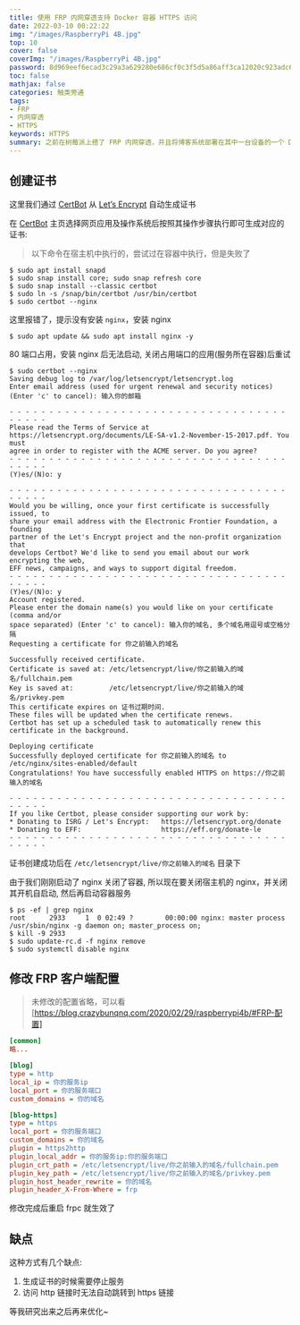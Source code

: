 ```yaml
---
title: 使用 FRP 内网穿透支持 Docker 容器 HTTPS 访问
date: 2022-03-10 00:22:22
img: "/images/RaspberryPi 4B.jpg"
top: 10
cover: false
coverImg: "/images/RaspberryPi 4B.jpg"
password: 8d969eef6ecad3c29a3a629280e686cf0c3f5d5a86aff3ca12020c923adc6c92
toc: false
mathjax: false
categories: 触类旁通
tags:
- FRP
- 内网穿透
- HTTPS
keywords: HTTPS
summary: 之前在树莓派上搭了 FRP 内网穿透，并且将博客系统部署在其中一台设备的一个 Docker 容器中，导致原先直接部署到服务器中的博客系统现在不支持 HTTPS 访问了. 最近心血来潮搞一下，支持一下 HTTPS 访问，不再显示`不安全`啦！
---
```



## 创建证书

这里我们通过 [CertBot](https://certbot.eff.org/) 从 [Let’s Encrypt](https://letsencrypt.org/zh-cn/getting-started/) 自动生成证书

在 [CertBot](https://certbot.eff.org/) 主页选择网页应用及操作系统后按照其操作步骤执行即可生成对应的证书:

> 以下命令在宿主机中执行的，尝试过在容器中执行，但是失败了

```shell
$ sudo apt install snapd
$ sudo snap install core; sudo snap refresh core
$ sudo snap install --classic certbot
$ sudo ln -s /snap/bin/certbot /usr/bin/certbot
$ sudo certbot --nginx
```

这里报错了，提示没有安装 `nginx`，安装 nginx

```shell
$ sudo apt update && sudo apt install nginx -y
```

80 端口占用，安装 nginx 后无法启动, 关闭占用端口的应用(服务所在容器)后重试

```shell
$ sudo certbot --nginx
Saving debug log to /var/log/letsencrypt/letsencrypt.log
Enter email address (used for urgent renewal and security notices)
(Enter 'c' to cancel): 输入你的邮箱

- - - - - - - - - - - - - - - - - - - - - - - - - - - - - - - - - - - - - - - -
Please read the Terms of Service at
https://letsencrypt.org/documents/LE-SA-v1.2-November-15-2017.pdf. You must
agree in order to register with the ACME server. Do you agree?
- - - - - - - - - - - - - - - - - - - - - - - - - - - - - - - - - - - - - - - -
(Y)es/(N)o: y

- - - - - - - - - - - - - - - - - - - - - - - - - - - - - - - - - - - - - - - -
Would you be willing, once your first certificate is successfully issued, to
share your email address with the Electronic Frontier Foundation, a founding
partner of the Let's Encrypt project and the non-profit organization that
develops Certbot? We'd like to send you email about our work encrypting the web,
EFF news, campaigns, and ways to support digital freedom.
- - - - - - - - - - - - - - - - - - - - - - - - - - - - - - - - - - - - - - - -
(Y)es/(N)o: y
Account registered.
Please enter the domain name(s) you would like on your certificate (comma and/or
space separated) (Enter 'c' to cancel): 输入你的域名, 多个域名用逗号或空格分隔
Requesting a certificate for 你之前输入的域名

Successfully received certificate.
Certificate is saved at: /etc/letsencrypt/live/你之前输入的域名/fullchain.pem
Key is saved at:         /etc/letsencrypt/live/你之前输入的域名/privkey.pem
This certificate expires on 证书过期时间.
These files will be updated when the certificate renews.
Certbot has set up a scheduled task to automatically renew this certificate in the background.

Deploying certificate
Successfully deployed certificate for 你之前输入的域名 to /etc/nginx/sites-enabled/default
Congratulations! You have successfully enabled HTTPS on https://你之前输入的域名

- - - - - - - - - - - - - - - - - - - - - - - - - - - - - - - - - - - - - - - -
If you like Certbot, please consider supporting our work by:
* Donating to ISRG / Let's Encrypt:   https://letsencrypt.org/donate
* Donating to EFF:                    https://eff.org/donate-le
- - - - - - - - - - - - - - - - - - - - - - - - - - - - - - - - - - - - - - - -
```

证书创建成功后在 `/etc/letsencrypt/live/你之前输入的域名` 目录下

由于我们刚刚启动了 nginx 关闭了容器, 所以现在要关闭宿主机的 nginx，并关闭其开机自启动, 然后再启动容器服务

```shell
$ ps -ef | grep nginx   
root      2933     1  0 02:49 ?        00:00:00 nginx: master process /usr/sbin/nginx -g daemon on; master_process on;
$ kill -9 2933
$ sudo update-rc.d -f nginx remove
$ sudo systemctl disable nginx
```

## 修改 FRP 客户端配置

> 未修改的配置省略，可以看[https://blog.crazybunqnq.com/2020/02/29/raspberrypi4b/#FRP-配置]

```ini
[common]
略...

[blog]
type = http
local_ip = 你的服务ip
local_port = 你的服务端口
custom_domains = 你的域名

[blog-https]
type = https
local_port = 你的服务端口
custom_domains = 你的域名
plugin = https2http
plugin_local_addr = 你的服务ip:你的服务端口
plugin_crt_path = /etc/letsencrypt/live/你之前输入的域名/fullchain.pem
plugin_key_path = /etc/letsencrypt/live/你之前输入的域名/privkey.pem
plugin_host_header_rewrite = 你的域名
plugin_header_X-From-Where = frp
```

修改完成后重启 frpc 就生效了

## 缺点

这种方式有几个缺点:

1. 生成证书的时候需要停止服务
2. 访问 http 链接时无法自动跳转到 https 链接

等我研究出来之后再来优化~